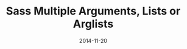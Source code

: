 ---
codepen: false
comments: false
date: 2014-11-20
external:
  host: SitePoint
  url: http://www.sitepoint.com/sass-multiple-arguments-lists-or-arglist/
layout: none
preview: false
published: true
sassmeister: false
summary: false
title: "Sass Multiple Arguments, Lists or Arglists"
---